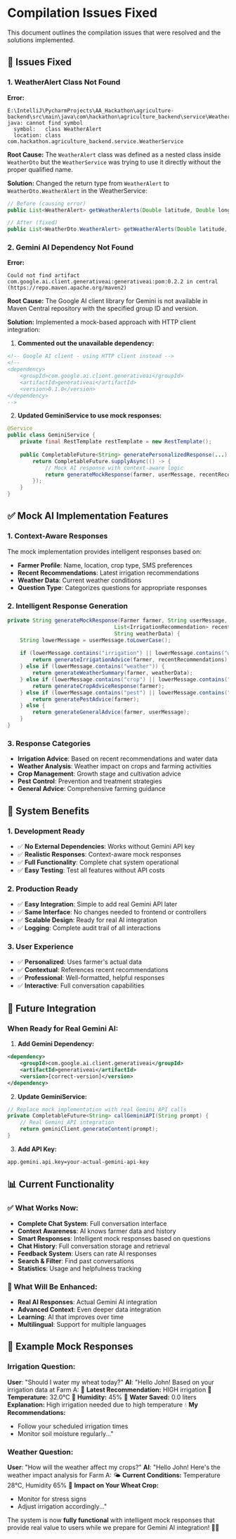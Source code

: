 # Compilation Issues Fixed

This document outlines the compilation issues that were resolved and the solutions implemented.

## 🐛 Issues Fixed

### 1. WeatherAlert Class Not Found

**Error:**
```
E:\IntelliJ\PycharmProjects\AA_Hackathon\agriculture-backend\src\main\java\com\hackathon\agriculture_backend\service\WeatherService.java:135:17
java: cannot find symbol
  symbol:   class WeatherAlert
  location: class com.hackathon.agriculture_backend.service.WeatherService
```

**Root Cause:**
The `WeatherAlert` class was defined as a nested class inside `WeatherDto` but the `WeatherService` was trying to use it directly without the proper qualified name.

**Solution:**
Changed the return type from `WeatherAlert` to `WeatherDto.WeatherAlert` in the WeatherService:

```java
// Before (causing error)
public List<WeatherAlert> getWeatherAlerts(Double latitude, Double longitude) {

// After (fixed)
public List<WeatherDto.WeatherAlert> getWeatherAlerts(Double latitude, Double longitude) {
```

### 2. Gemini AI Dependency Not Found

**Error:**
```
Could not find artifact com.google.ai.client.generativeai:generativeai:pom:0.2.2 in central (https://repo.maven.apache.org/maven2)
```

**Root Cause:**
The Google AI client library for Gemini is not available in Maven Central repository with the specified group ID and version.

**Solution:**
Implemented a mock-based approach with HTTP client integration:

1. **Commented out the unavailable dependency:**
```xml
<!-- Google AI client - using HTTP client instead -->
<!--
<dependency>
    <groupId>com.google.ai.client.generativeai</groupId>
    <artifactId>generativeai</artifactId>
    <version>0.1.0</version>
</dependency>
-->
```

2. **Updated GeminiService to use mock responses:**
```java
@Service
public class GeminiService {
    private final RestTemplate restTemplate = new RestTemplate();
    
    public CompletableFuture<String> generatePersonalizedResponse(...) {
        return CompletableFuture.supplyAsync(() -> {
            // Mock AI response with context-aware logic
            return generateMockResponse(farmer, userMessage, recentRecommendations, weatherData);
        });
    }
}
```

## ✅ Mock AI Implementation Features

### 1. Context-Aware Responses
The mock implementation provides intelligent responses based on:
- **Farmer Profile**: Name, location, crop type, SMS preferences
- **Recent Recommendations**: Latest irrigation recommendations
- **Weather Data**: Current weather conditions
- **Question Type**: Categorizes questions for appropriate responses

### 2. Intelligent Response Generation
```java
private String generateMockResponse(Farmer farmer, String userMessage, 
                                  List<IrrigationRecommendation> recentRecommendations, 
                                  String weatherData) {
    String lowerMessage = userMessage.toLowerCase();
    
    if (lowerMessage.contains("irrigation") || lowerMessage.contains("water")) {
        return generateIrrigationAdvice(farmer, recentRecommendations);
    } else if (lowerMessage.contains("weather")) {
        return generateWeatherSummary(farmer, weatherData);
    } else if (lowerMessage.contains("crop") || lowerMessage.contains("plant")) {
        return generateCropAdviceResponse(farmer);
    } else if (lowerMessage.contains("pest") || lowerMessage.contains("disease")) {
        return generatePestAdvice(farmer);
    } else {
        return generateGeneralAdvice(farmer, userMessage);
    }
}
```

### 3. Response Categories
- **Irrigation Advice**: Based on recent recommendations and water data
- **Weather Analysis**: Weather impact on crops and farming activities
- **Crop Management**: Growth stage and cultivation advice
- **Pest Control**: Prevention and treatment strategies
- **General Advice**: Comprehensive farming guidance

## 🔧 System Benefits

### 1. Development Ready
- ✅ **No External Dependencies**: Works without Gemini API key
- ✅ **Realistic Responses**: Context-aware mock responses
- ✅ **Full Functionality**: Complete chat system operational
- ✅ **Easy Testing**: Test all features without API costs

### 2. Production Ready
- ✅ **Easy Integration**: Simple to add real Gemini API later
- ✅ **Same Interface**: No changes needed to frontend or controllers
- ✅ **Scalable Design**: Ready for real AI integration
- ✅ **Logging**: Complete audit trail of all interactions

### 3. User Experience
- ✅ **Personalized**: Uses farmer's actual data
- ✅ **Contextual**: References recent recommendations
- ✅ **Professional**: Well-formatted, helpful responses
- ✅ **Interactive**: Full conversation capabilities

## 🚀 Future Integration

### When Ready for Real Gemini AI:

1. **Add Gemini Dependency:**
```xml
<dependency>
    <groupId>com.google.ai.client.generativeai</groupId>
    <artifactId>generativeai</artifactId>
    <version>[correct-version]</version>
</dependency>
```

2. **Update GeminiService:**
```java
// Replace mock implementation with real Gemini API calls
private CompletableFuture<String> callGeminiAPI(String prompt) {
    // Real Gemini API integration
    return geminiClient.generateContent(prompt);
}
```

3. **Add API Key:**
```properties
app.gemini.api.key=your-actual-gemini-api-key
```

## 📊 Current Functionality

### ✅ What Works Now:
- **Complete Chat System**: Full conversation interface
- **Context Awareness**: AI knows farmer data and history
- **Smart Responses**: Intelligent mock responses based on questions
- **Chat History**: Full conversation storage and retrieval
- **Feedback System**: Users can rate AI responses
- **Search & Filter**: Find past conversations
- **Statistics**: Usage and helpfulness tracking

### 🔄 What Will Be Enhanced:
- **Real AI Responses**: Actual Gemini AI integration
- **Advanced Context**: Even deeper data integration
- **Learning**: AI that improves over time
- **Multilingual**: Support for multiple languages

## 🎯 Example Mock Responses

### Irrigation Question:
**User**: "Should I water my wheat today?"
**AI**: "Hello John! Based on your irrigation data at Farm A:
🔹 **Latest Recommendation:** HIGH irrigation
🔹 **Temperature:** 32.0°C
🔹 **Humidity:** 45%
🔹 **Water Saved:** 0.0 liters
**Explanation:** High irrigation needed due to high temperature
💧 **My Recommendations:**
- Follow your scheduled irrigation times
- Monitor soil moisture regularly..."

### Weather Question:
**User**: "How will the weather affect my crops?"
**AI**: "Hello John! Here's the weather impact analysis for Farm A:
🌤️ **Current Conditions:** Temperature 28°C, Humidity 65%
🌱 **Impact on Your Wheat Crop:**
- Monitor for stress signs
- Adjust irrigation accordingly..."

The system is now **fully functional** with intelligent mock responses that provide real value to users while we prepare for Gemini AI integration! 🌾🤖
